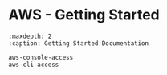 # AWS - Getting Started

```{toctree}
:maxdepth: 2
:caption: Getting Started Documentation

aws-console-access
aws-cli-access
```
